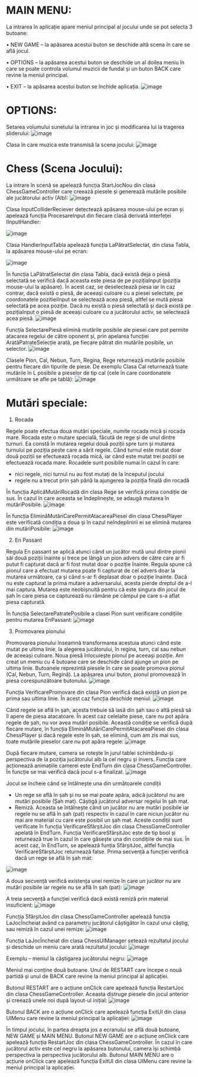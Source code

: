 # MAIN MENU:
La intrarea în aplicație apare meniul principal al jocului unde se pot selecta 3 butoane:

•	NEW GAME – la apăsarea acestui buton se deschide altă scena în care se află jocul.

•	OPTIONS – la apăsarea acestui buton se deschide un al doilea meniu în care se poate controla volumul muzicii de fundal și un buton BACK care revine la meniul principal.

•	EXIT – la apăsarea acestui buton se închide aplicația.
 ![image](https://user-images.githubusercontent.com/77692523/223123680-c9c18ab2-9b31-4620-9394-86bca6a76d50.png)
 
# OPTIONS:
Setarea volumului sunetului la intrarea in joc și modificarea lui la tragerea sliderului:
![image](https://user-images.githubusercontent.com/77692523/223123755-a9900a9e-14e0-4da3-aaf3-844cec7d4bef.png)

Clasa în care muzica este transmisă la scena jocului:
![image](https://user-images.githubusercontent.com/77692523/223123823-e5105297-a68a-46ef-8fab-e76ded833344.png)

# Chess (Scena Jocului):
La intrare în scenă se apelează funcția StartJocNou din clasa ChessGameController care creează piesele și generează mutările posibile ale jucătorului activ (Alb):
![image](https://user-images.githubusercontent.com/77692523/223123907-1d226106-ddab-480f-afc5-cb4f67cfe31c.png)

Clasa InputColliderReciever detectează apăsarea mouse-ului pe ecran și apelează funcția ProcesareInput din fiecare clasă derivată interfeței IInputHandler:

![image](https://user-images.githubusercontent.com/77692523/223123935-6189f0b7-1035-474c-8e18-3b19a292d9e0.png)

Clasa HandlerInputTabla apelează funcția LaPătratSelectat, din clasa Tabla, la apăsarea mouse-ului pe ecran:

![image](https://user-images.githubusercontent.com/77692523/223123982-c8b217db-bdc2-474f-9d48-fa6777c2ddc8.png)

În funcția LaPătratSelectat din clasa Tabla, dacă există deja o piesă selectată se verifică dacă aceasta este piesa de pe pozițiaInput (poziția mouse-ului la apăsare). În acest caz, se deselectează piesa iar în caz contrar, dacă există o piesă, de aceeași culoare cu a piesei selectate, pe coordonatele pozitieiInput se selectează acea piesă, altfel se mută piesa selectată pe acea poziție. Dacă nu există o piesă selectată și dacă există pe pozițiaInput o piesă de aceeași culoare cu a jucătorului activ, se selectează acea piesă.
![image](https://user-images.githubusercontent.com/77692523/223124018-b2adb4fe-1079-4972-98c9-2ef44fa44f67.png)

Funcția SelectarePiesă elimină mutările posibile ale piesei care pot permite atacarea regelui de către oponent și, prin apelarea funcției AratăPatrateSelecție arată, pe fiecare pătrat din mutările posibile, un selector.
 ![image](https://user-images.githubusercontent.com/77692523/223124077-35c18621-3c61-4c9a-91b4-4a920ba8ee06.png)
 
Clasele Pion, Cal, Nebun, Turn, Regina, Rege returnează mutările posibile pentru fiecare din tipurile de piese. De exemplu Clasa Cal returnează toate mutările în L posibile a pieselor de tip cal (cele în care coordonatele următoare se afle pe tablă): 
![image](https://user-images.githubusercontent.com/77692523/223124108-c37e7df1-39f4-4028-8c28-08c0a2865478.png)


# Mutări speciale:
1.	Rocada

Regele poate efectua doua mutări speciale, numite rocada mică și rocada mare. Rocada este o mutare specială, făcută de rege și de unul dintre turnuri. Ea constă în mutarea regelui două poziții spre turn și mutarea turnului pe poziția peste care a sărit regele. Când turnul este mutat doar două poziții se efectuează rocada mică, iar când este mutat trei poziții se efectuează rocada mare. Rocadele sunt posibile numai în cazul în care:
-	 nici regele, nici turnul nu au fost mutați de la începutul jocului
-	regele nu a trecut prin șah până la ajungerea la poziția finală din rocadă


În funcția AplicăMutăriRocadă din clasa Rege se verifică prima condiție de sus. În cazul în care aceasta se îndeplinește, se adaugă mutarea în mutăriPosibile.
 ![image](https://user-images.githubusercontent.com/77692523/223124173-c3c9ed68-de03-4cbd-a85b-7c2da7044b42.png)
 
În funcția EliminăMutăriCarePermitAtacareaPiesei din clasa ChessPlayer este verificată condiția a doua și în cazul neîndeplinirii ei se elimină mutarea din mutăriPosibile:
![image](https://user-images.githubusercontent.com/77692523/223124223-8c24dfb2-f559-4f08-9e99-1f5c87adc8f8.png)


2.	En Passant

Regula En passant se aplică atunci când un jucător mută unul dintre pionii săi două poziții înainte și trece pe lângă un pion advers de către care ar fi putut fi capturat dacă ar fi fost mutat doar o poziție înainte. Regula spune că pionul care a efectuat mutarea poate fi capturat de cel advers doar la mutarea următoare, ca și când s-ar fi deplasat doar o poziție înainte. Dacă nu este capturat la prima mutare a adversarului, acesta pierde dreptul de a-l mai captura.
Mutarea este neobișnuită pentru că este singura din jocul de șah în care piesa ce capturează nu rămâne pe câmpul pe care s-a aflat piesa capturată.

În funcția SelectarePatratePosibile a clasei Pion sunt verificare condițiile pentru mutarea EnPassant:
 ![image](https://user-images.githubusercontent.com/77692523/223124306-be363a8a-16de-4ad4-9f6e-bf712e9086d8.png)
 

3.	Promovarea pionului

Promovarea pionului înseamnă transformarea acestuia atunci când este mutat pe ultima linie, la alegerea jucătorului, în regina, turn, cal sau nebun de aceeași culoare. Noua piesă înlocuiește pionul pe aceeași poziție.
Am creat un meniu cu 4 butoane care se deschide când ajunge un pion pe ultima linie. Butoanele reprezintă piesele în care se poate promova pionul (Cal, Nebun, Turn, Regină). La apăsarea unui buton, pionul promovează în piesa corespunzătoare butonului. 
 ![image](https://user-images.githubusercontent.com/77692523/223124351-1b98d539-baeb-4876-8949-e9c1c3426acd.png)
 
Funcția VerificarePromovare din clasa Pion verifică dacă există un pion pe prima sau ultima linie. În acest caz funcția deschide meniul:
 ![image](https://user-images.githubusercontent.com/77692523/223124375-81a354f4-3ec3-42ad-a135-1c50de7a808a.png)
 
Când regele se află în șah, acesta trebuie să iasă din șah sau o altă piesă să îl apere de piesa atacatoare. În acest caz celelalte piese, care nu pot apăra regele de șah, nu vor avea mutări posibile. Această condiție se verifică după fiecare mutare, în funcția EliminăMutăriCarePermitAtacareaPiesei din clasa ChessPlayer și dacă regele este în șah, se elimină, cum am zis mai sus, toate mutările pieselor care nu pot apăra regele:
 ![image](https://user-images.githubusercontent.com/77692523/223124414-2c2aaaaf-e532-4e73-8cb0-c1d2d12cade0.png)
 
După fiecare mutare, camera se rotește în jurul tablei schimbându-și perspectiva de la poziția jucătorului alb la cel negru și invers. Funcția care acționează animațiile camerei este EndTurn din clasa ChessGameController. În funcție se mai verifică dacă jocul s-a finalizat.
 ![image](https://user-images.githubusercontent.com/77692523/223124440-15fbd7ea-5e2c-4095-8077-5327874fd133.png)
 
Jocul se încheie când se întâlnește una din următoarele condiții
-	Un rege se află în șah și nu se mai poate apăra, adică jucătorul nu are mutări posibile (Șah mat). Câștigă jucătorul adversar regelui în șah mat.
-	Remiză. Aceasta se întâlnește când un jucător nu are mutări posibile iar regele nu se află în șah (pat) respectiv în cazul în care niciun jucător nu mai are material cu care este posibil un șah mat.
Aceste condiții sunt verificate în funcția VerificareSfârșitJoc din clasa ChessGameController apelată în EndTurn. Funcția VerificareSfârșitJoc este de tip bool și returnează true în cazul în care găsește una din condițiile de mai sus. În acest caz, în EndTurn, se apelează funția SfârșitJoc, altfel funcția VerificareSfârșitJoc returnează false. Prima secvență a funcției verifică dacă un rege se află în șah mat:

 ![image](https://user-images.githubusercontent.com/77692523/223124487-c2c5037a-5716-4e57-9712-4d4e780d629a.png)
 
A doua secvență verifică existența unei remize în care un jucător nu are mutări posibile iar regele nu se află în șah (pat):
 ![image](https://user-images.githubusercontent.com/77692523/223124506-4531df64-7060-4eff-9da0-bd8a5ce86aef.png)
 
A treia secvență a funcției verifică dacă există remiză prin material insuficient:
 ![image](https://user-images.githubusercontent.com/77692523/223124534-102f1709-2355-4770-a4f4-1cba15b88738.png)

Funcția SfârșitJoc din clasa ChessGameController apelează funcția LaJocÎncheiat având ca parametru jucătorul câștigător în cazul unui câștig, sau remiză în cazul unei remize: 
 ![image](https://user-images.githubusercontent.com/77692523/223124593-a95237d7-2f64-4b31-88fd-14d53576176d.png)
 
Funcția LaJocÎncheiat din clasa ChessUIManager setează rezultatul jocului și deschide un meniu care arată rezultatul jocului:
 ![image](https://user-images.githubusercontent.com/77692523/223124630-c247daf4-4136-4b6a-8465-aee8e9b5df1f.png)
 
Exemplu – meniul la câștigarea jucătorului negru:
 ![image](https://user-images.githubusercontent.com/77692523/223124666-d5bcd47c-7ffb-4b5a-81fa-485173079f28.png)
 
Meniul mai conține două butoane. Unul de RESTART care începe o nouă partidă și unul de BACK care revine la meniul principal al aplicației.




Butonul RESTART are o acțiune onClick care apelează funcția RestartJoc din clasa ChessGameController. Aceasta distruge piesele din jocul anterior și creează unele noi după layout-ul inițial:
 ![image](https://user-images.githubusercontent.com/77692523/223124708-28c11d55-3e26-4062-8391-797a3160b0e8.png)
 
Butonul BACK are o acțiune onClick care apelează funcția ExitUI din clasa UIMenu care revine la meniul principal la aplicației:
 ![image](https://user-images.githubusercontent.com/77692523/223124731-bce68657-2e78-4ca6-bdc6-0dee60a61af8.png)
 
În timpul jocului, în partea dreapta jos a ecranului se află două butoane, NEW GAME și MAIN MENU. Butonul NEW GAME are o acțiune onClick care apelează funcția RestartJoc din clasa ChessGameController. În cazul în care jucătorul activ este cel negru la apăsarea butonului, camera își schimbă perspectiva la perspectiva jucătorului alb. Butonul MAIN MENU are o acțiune onClick care apelează funcția ExitUI din clasa UIMenu care revine la meniul principal la aplicației.
